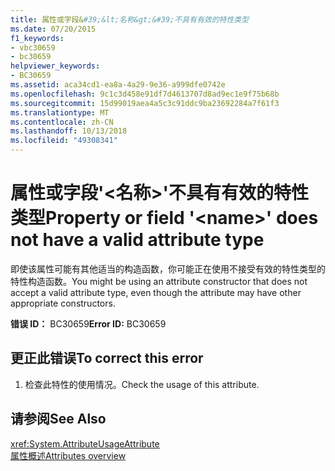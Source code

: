 ```yaml
---
title: 属性或字段&#39;&lt;名称&gt;&#39;不具有有效的特性类型
ms.date: 07/20/2015
f1_keywords:
- vbc30659
- bc30659
helpviewer_keywords:
- BC30659
ms.assetid: aca34cd1-ea8a-4a29-9e36-a999dfe0742e
ms.openlocfilehash: 9c1c3d458e91df7d4613707d8ad9ec1e9f75b68b
ms.sourcegitcommit: 15d99019aea4a5c3c91ddc9ba23692284a7f61f3
ms.translationtype: MT
ms.contentlocale: zh-CN
ms.lasthandoff: 10/13/2018
ms.locfileid: "49308341"
---
```

# <a name="property-or-field-39ltnamegt39-does-not-have-a-valid-attribute-type"></a><span data-ttu-id="b9fc3-102">属性或字段&#39;&lt;名称&gt;&#39;不具有有效的特性类型</span><span class="sxs-lookup"><span data-stu-id="b9fc3-102">Property or field &#39;&lt;name&gt;&#39; does not have a valid attribute type</span></span>
<span data-ttu-id="b9fc3-103">即使该属性可能有其他适当的构造函数，你可能正在使用不接受有效的特性类型的特性构造函数。</span><span class="sxs-lookup"><span data-stu-id="b9fc3-103">You might be using an attribute constructor that does not accept a valid attribute type, even though the attribute may have other appropriate constructors.</span></span>  
  
 <span data-ttu-id="b9fc3-104">**错误 ID：** BC30659</span><span class="sxs-lookup"><span data-stu-id="b9fc3-104">**Error ID:** BC30659</span></span>  
  
## <a name="to-correct-this-error"></a><span data-ttu-id="b9fc3-105">更正此错误</span><span class="sxs-lookup"><span data-stu-id="b9fc3-105">To correct this error</span></span>  
  
1.  <span data-ttu-id="b9fc3-106">检查此特性的使用情况。</span><span class="sxs-lookup"><span data-stu-id="b9fc3-106">Check the usage of this attribute.</span></span>  
  
## <a name="see-also"></a><span data-ttu-id="b9fc3-107">请参阅</span><span class="sxs-lookup"><span data-stu-id="b9fc3-107">See Also</span></span>  
 <xref:System.AttributeUsageAttribute>  
 [<span data-ttu-id="b9fc3-108">属性概述</span><span class="sxs-lookup"><span data-stu-id="b9fc3-108">Attributes overview</span></span>](~/docs/visual-basic/programming-guide/concepts/attributes/index.md)
